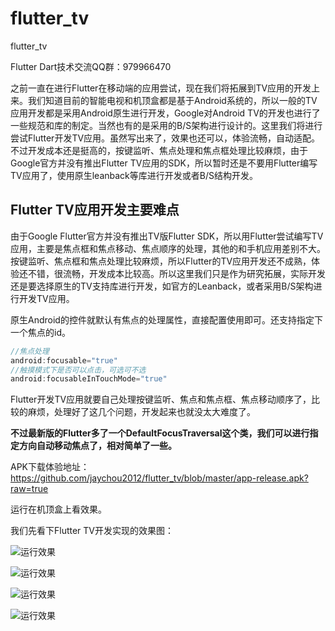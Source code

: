 # flutter_tv
 flutter_tv
 
Flutter Dart技术交流QQ群：979966470

之前一直在进行Flutter在移动端的应用尝试，现在我们将拓展到TV应用的开发上来。我们知道目前的智能电视和机顶盒都是基于Android系统的，所以一般的TV应用开发都是采用Android原生进行开发，Google对Android TV的开发也进行了一些规范和库的制定。当然也有的是采用的B/S架构进行设计的。这里我们将进行尝试Flutter开发TV应用。虽然写出来了，效果也还可以，体验流畅，自动适配。不过开发成本还是挺高的，按键监听、焦点处理和焦点框处理比较麻烦，由于Google官方并没有推出Flutter TV应用的SDK，所以暂时还是不要用Flutter编写TV应用了，使用原生leanback等库进行开发或者B/S结构开发。

## Flutter TV应用开发主要难点

由于Google Flutter官方并没有推出TV版Flutter SDK，所以用Flutter尝试编写TV应用，主要是焦点框和焦点移动、焦点顺序的处理，其他的和手机应用差别不大。按键监听、焦点框和焦点处理比较麻烦，所以Flutter的TV应用开发还不成熟，体验还不错，很流畅，开发成本比较高。所以这里我们只是作为研究拓展，实际开发还是要选择原生的TV支持库进行开发，如官方的Leanback，或者采用B/S架构进行开发TV应用。

原生Android的控件就默认有焦点的处理属性，直接配置使用即可。还支持指定下一个焦点的id。

```java
//焦点处理
android:focusable="true"
//触摸模式下是否可以点击，可选可不选
android:focusableInTouchMode="true"
```
Flutter开发TV应用就要自己处理按键监听、焦点和焦点框、焦点移动顺序了，比较的麻烦，处理好了这几个问题，开发起来也就没太大难度了。

**不过最新版的Flutter多了一个DefaultFocusTraversal这个类，我们可以进行指定方向自动移动焦点了，相对简单了一些。**

APK下载体验地址：https://github.com/jaychou2012/flutter_tv/blob/master/app-release.apk?raw=true

运行在机顶盒上看效果。

我们先看下Flutter TV开发实现的效果图：

![运行效果](https://github.com/jaychou2012/flutter_tv/blob/master/screenshot/gifhome_540x303_21s.gif?raw=true)

![运行效果](https://github.com/jaychou2012/flutter_tv/blob/master/screenshot/device-2019-08-12-224530.png?raw=true)

![运行效果](https://github.com/jaychou2012/flutter_tv/blob/master/screenshot/device-2019-08-12-224545.png?raw=true)

![运行效果](https://github.com/jaychou2012/flutter_tv/blob/master/screenshot/device-2019-08-12-224601.png?raw=true)

